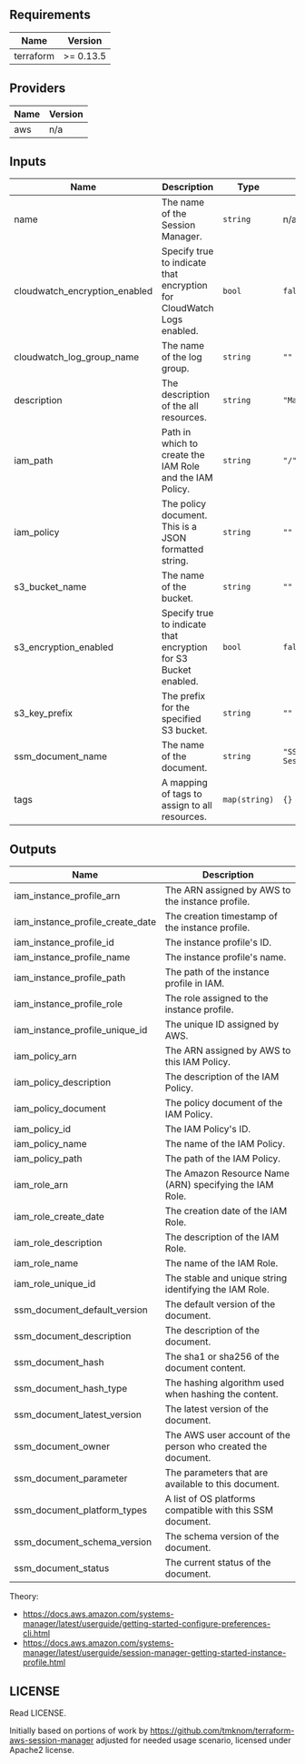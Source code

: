 <!-- BEGINNING OF PRE-COMMIT-TERRAFORM DOCS HOOK -->
## Requirements

| Name | Version |
|------|---------|
| terraform | >= 0.13.5 |

## Providers

| Name | Version |
|------|---------|
| aws | n/a |

## Inputs

| Name | Description | Type | Default | Required |
|------|-------------|------|---------|:--------:|
| name | The name of the Session Manager. | `string` | n/a | yes |
| cloudwatch\_encryption\_enabled | Specify true to indicate that encryption for CloudWatch Logs enabled. | `bool` | `false` | no |
| cloudwatch\_log\_group\_name | The name of the log group. | `string` | `""` | no |
| description | The description of the all resources. | `string` | `"Managed by Terraform"` | no |
| iam\_path | Path in which to create the IAM Role and the IAM Policy. | `string` | `"/"` | no |
| iam\_policy | The policy document. This is a JSON formatted string. | `string` | `""` | no |
| s3\_bucket\_name | The name of the bucket. | `string` | `""` | no |
| s3\_encryption\_enabled | Specify true to indicate that encryption for S3 Bucket enabled. | `bool` | `false` | no |
| s3\_key\_prefix | The prefix for the specified S3 bucket. | `string` | `""` | no |
| ssm\_document\_name | The name of the document. | `string` | `"SSM-SessionManagerRunShell"` | no |
| tags | A mapping of tags to assign to all resources. | `map(string)` | `{}` | no |

## Outputs

| Name | Description |
|------|-------------|
| iam\_instance\_profile\_arn | The ARN assigned by AWS to the instance profile. |
| iam\_instance\_profile\_create\_date | The creation timestamp of the instance profile. |
| iam\_instance\_profile\_id | The instance profile's ID. |
| iam\_instance\_profile\_name | The instance profile's name. |
| iam\_instance\_profile\_path | The path of the instance profile in IAM. |
| iam\_instance\_profile\_role | The role assigned to the instance profile. |
| iam\_instance\_profile\_unique\_id | The unique ID assigned by AWS. |
| iam\_policy\_arn | The ARN assigned by AWS to this IAM Policy. |
| iam\_policy\_description | The description of the IAM Policy. |
| iam\_policy\_document | The policy document of the IAM Policy. |
| iam\_policy\_id | The IAM Policy's ID. |
| iam\_policy\_name | The name of the IAM Policy. |
| iam\_policy\_path | The path of the IAM Policy. |
| iam\_role\_arn | The Amazon Resource Name (ARN) specifying the IAM Role. |
| iam\_role\_create\_date | The creation date of the IAM Role. |
| iam\_role\_description | The description of the IAM Role. |
| iam\_role\_name | The name of the IAM Role. |
| iam\_role\_unique\_id | The stable and unique string identifying the IAM Role. |
| ssm\_document\_default\_version | The default version of the document. |
| ssm\_document\_description | The description of the document. |
| ssm\_document\_hash | The sha1 or sha256 of the document content. |
| ssm\_document\_hash\_type | The hashing algorithm used when hashing the content. |
| ssm\_document\_latest\_version | The latest version of the document. |
| ssm\_document\_owner | The AWS user account of the person who created the document. |
| ssm\_document\_parameter | The parameters that are available to this document. |
| ssm\_document\_platform\_types | A list of OS platforms compatible with this SSM document. |
| ssm\_document\_schema\_version | The schema version of the document. |
| ssm\_document\_status | The current status of the document. |

<!-- END OF PRE-COMMIT-TERRAFORM DOCS HOOK -->

Theory:

- https://docs.aws.amazon.com/systems-manager/latest/userguide/getting-started-configure-preferences-cli.html
- https://docs.aws.amazon.com/systems-manager/latest/userguide/session-manager-getting-started-instance-profile.html


## LICENSE

Read LICENSE.

Initially based on portions of work by https://github.com/tmknom/terraform-aws-session-manager adjusted for needed usage scenario,
licensed under Apache2 license.
